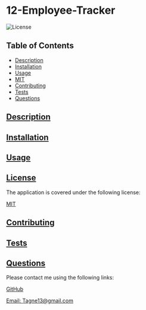 # 12-Employee-Tracker

  
  ![License](https://img.shields.io/badge/License-MIT-blue.svg)
    

  ## Table of Contents

  * [Description](#description)
  * [Installation](#installation)
  * [Usage](#usage)
  * [MIT](https://choosealicense.com/licenses/MIT)
  * [Contributing](#contributing)
  * [Tests](#tests)
  * [Questions](#questions)
  
  ## [Description](#table-of-contents)

  

  ## [Installation](#table-of-contents)

  

  ## [Usage](#table-of-contents)

  

  ## [License](#table-of-contents)

  The application is covered under the following license:
    
    
  [MIT](https://choosealicense.com/licenses/MIT)
    
    

  ## [Contributing](#table-of-contents)

  

  ## [Tests](#table-of-contents)

  

  ## [Questions](#table-of-contents)

  Please contact me using the following links:

  [GitHub](https://github.com/Tagne13)

  [Email: Tagne13@gmail.com](mailto:Tagne13@gmail.com)
